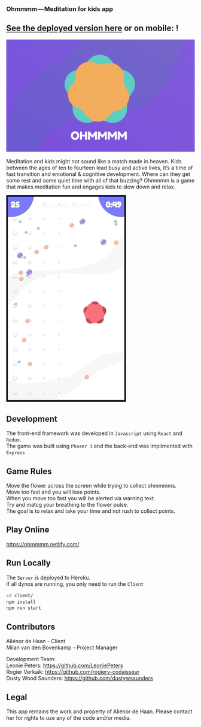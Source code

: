 ### Ohmmmm — Meditation for kids app

## [See the deployed version here](https://ohmmmm.netlify.com/) or on mobile: !
![Logo](https://github.com/leoniepeters/ohmmmm/blob/dev/screenshots/ohmmmm.png)

Meditation and kids might not sound like a match made in heaven. Kids between the ages of ten to fourteen lead busy and active lives, it’s a time of fast transition and emotional & cognitive development. Where can they get some rest and some quiet time with all of that buzzing? Ohmmmm is a game that makes meditation fun and engages kids to slow down and relax.

![](https://github.com/leoniepeters/ohmmmm/blob/dev/screenshots/ohmmmm.gif)

## Development

The front-end framework was developed in `Javascript` using `React` and `Redux`.<br />
The game was built using `Phaser 3` and the back-end was implimented with `Express`

## Game Rules

Move the flower across the screen while trying to collect ohmmmms.<br />
Move too fast and you will lose points.<br />
When you move too fast you will be alerted via warning text.<br />
Try and matcg your breathing to the flower pulse.<br />
The goal is to relax and take your time and not rush to collect points.

## Play Online

https://ohmmmm.netlify.com/

## Run Locally

The `Server` is deployed to Heroku. <br />
If all dynos are running, you only need to run the `Client`

```sh
cd client/
npm install
npm run start
```

## Contributors

Aliénor de Haan - Client<br />
Milan van den Bovenkamp - Project Manager

Development Team:<br />
Leonie Peters: https://github.com/LeoniePeters<br />
Rogier Verkaik: https://github.com/rogierv-codaisseur<br />
Dusty Wood Saunders: https://github.com/dustywsaunders

## Legal
This app remains the work and property of Aliénor de Haan. Please contact her for rights to use any of the code and/or media.
